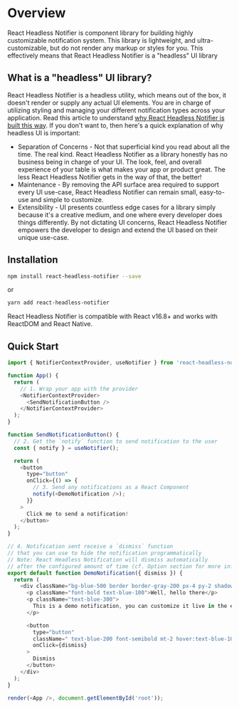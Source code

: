 # Overview

React Headless Notifier is component library for building highly customizable notification system. This library is lightweight, and ultra-customizable, but do not render any markup or styles for you. This effectively means that React Headless Notifier is a "headless" UI library

## What is a "headless" UI library?

React Headless Notifier is a headless utility, which means out of the box, it doesn't render or supply any actual UI elements. You are in charge of utilizing styling and managing your different notification types across your application. Read this article to understand [why React Headless Notifier is built this way](https://www.merrickchristensen.com/articles/headless-user-interface-components/). If you don't want to, then here's a quick explanation of why headless UI is important:

- Separation of Concerns - Not that superficial kind you read about all the time. The real kind. React Headless Notifier as a library honestly has no business being in charge of your UI. The look, feel, and overall experience of your table is what makes your app or product great. The less React Headless Notifier gets in the way of that, the better!
- Maintenance - By removing the API surface area required to support every UI use-case, React Headless Notifier can remain small, easy-to-use and simple to customize.
- Extensibility - UI presents countless edge cases for a library simply because it's a creative medium, and one where every developer does things differently. By not dictating UI concerns, React Headless Notifier empowers the developer to design and extend the UI based on their unique use-case.

## Installation

```bash
npm install react-headless-notifier --save
```

or

```bash
yarn add react-headless-notifier
```

React Headless Notifier is compatible with React v16.8+ and works with ReactDOM and React Native.

## Quick Start

```js
import { NotifierContextProvider, useNotifier } from 'react-headless-notifier';

function App() {
  return (
    // 1. Wrap your app with the provider
    <NotifierContextProvider>
      <SendNotificationButton />
    </NotifierContextProvider>
  );
}

function SendNotificationButton() {
  // 2. Get the `notify` function to send notification to the user
  const { notify } = useNotifier();

  return (
    <button
      type="button"
      onClick={() => {
        // 3. Send any notifications as a React Component
        notify(<DemoNotification />);
      }}
    >
      Click me to send a notification!
    </button>
  );
}

// 4. Notification sent receive a `dismiss` function
// that you can use to hide the notification programmatically
// Note: React Headless Notification will dismiss automatically
// after the configured amount of time (cf. Option section for more info)
export default function DemoNotification({ dismiss }) {
  return (
    <div className="bg-blue-500 border border-gray-200 px-4 py-2 shadow-lg rounded">
      <p className="font-bold text-blue-100">Well, hello there</p>
      <p className="text-blue-300">
        This is a demo notification, you can customize it live in the editor!
      </p>

      <button
        type="button"
        className=" text-blue-200 font-semibold mt-2 hover:text-blue-100"
        onClick={dismiss}
      >
        Dismiss
      </button>
    </div>
  );
}

render(<App />, document.getElementById('root'));
```
